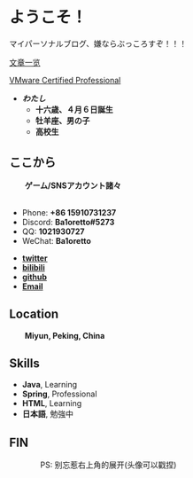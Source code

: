 # ようこそ！

マイパーソナルブログ、嫌ならぶっころすぞ！！！

[文章一览](/_posts/0001-01-01-tags.md)

[VMware Certified Professional](/assets/content/Certification/ApplicationModernizationDevelop2022certificate.pdf)

<!-- .slide -->

- ***わたし***
    - **十六歳、４月６日誕生**
    - **牡羊座、男の子**
    - **高校生**

<!-- .slide vertical=true -->

## ここから

&emsp;&emsp;**ゲーム/SNSアカウント諸々**<br/><br/>

- Phone: **+86 15910731237**
- Discord: **Ba1oretto#5273**
- QQ: **1021930727**
- WeChat: **Ba1oretto**

<!-- .slide -->

- **[twitter](https://twitter.com/ZeroTwo08100166)**
- **[bilibili](https://space.bilibili.com/361996128)**
- **[github](https://github.com/Ba1oretto)**
- **[Email](mailto:sunjiamu@outlook.com)**

<!-- .slide vertical=true -->

## Location

&emsp;&emsp;**Miyun, Peking, China**

<!-- .slide -->

## Skills

- **Java**, Learning
- **Spring**, Professional
- **HTML**, Learning
- **日本語**, 勉強中

<!-- .slide vertical=true -->

## **FIN**

&emsp;&emsp;&emsp;&emsp;PS: 别忘惹右上角的展开(头像可以戳捏)
